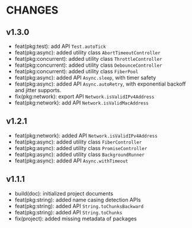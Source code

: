 # CHANGES

## v1.3.0

- feat(pkg:test): add API `Test.autoTick`
- feat(pkg:async): added utility class `AbortTimeoutController`
- feat(pkg:concurrent): added utility class `ThrottleController`
- feat(pkg:concurrent): added utility class `DebounceController`
- feat(pkg:concurrent): added utility class `FiberPool`
- feat(pkg:async): added API `Async.sleep`, with timer safety
- feat(pkg:async): added API `Async.autoRetry`, with exponential backoff and jitter supports.
- fix(pkg:network): export API `Network.isValidIPv4Address`
- feat(pkg:network): add API `Network.isValidMacAddress`

## v1.2.1

- feat(pkg:network): added API `Network.isValidIPv4Address`
- feat(pkg:async): added utility class `FiberController`
- feat(pkg:async): added utility class `PromiseController`
- feat(pkg:async): added utility class `BackgroundRunner`
- feat(pkg:async): added API `Async.withTimeout`

## v1.1.1

- build(doc): initialized project documents
- feat(pkg:string): added name casing detection APIs
- feat(pkg:string): added API `String.toChunksBackward`
- feat(pkg:string): added API `String.toChunks`
- fix(project): added missing metadata of packages
